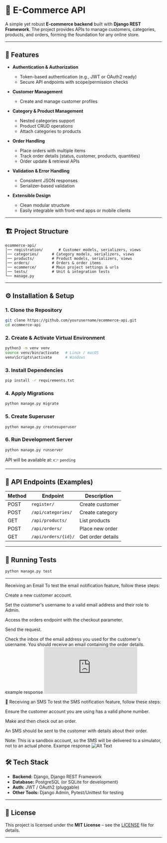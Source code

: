 # 🛒 E-Commerce API

A simple yet robust **E-commerce backend** built with **Django REST Framework**.
The project provides APIs to manage customers, categories, products, and orders, forming the foundation for any online store.

---

## 🚀 Features

* **Authentication & Authorization**

  * Token-based authentication (e.g., JWT or OAuth2 ready)
  * Secure API endpoints with scope/permission checks

* **Customer Management**

  * Create and manage customer profiles

* **Category & Product Management**

  * Nested categories support
  * Product CRUD operations
  * Attach categories to products

* **Order Handling**

  * Place orders with multiple items
  * Track order details (status, customer, products, quantities)
  * Order update & retrieval APIs

* **Validation & Error Handling**

  * Consistent JSON responses
  * Serializer-based validation

* **Extensible Design**

  * Clean modular structure
  * Easily integrable with front-end apps or mobile clients

---

## 🏗️ Project Structure

```
ecommerce-api/
│── registration/       # Customer models, serializers, views
│── categories/      # Category models, serializers, views
│── products/        # Product models, serializers, views
│── orders/          # Orders & order items
│── ecommerce/       # Main project settings & urls
│── tests/           # Unit & integration tests
└── manage.py
```

---

## ⚙️ Installation & Setup

### 1. Clone the Repository

```bash
git clone https://github.com/yourusername/ecommerce-api.git
cd ecommerce-api
```

### 2. Create & Activate Virtual Environment

```bash
python3 -m venv venv
source venv/bin/activate   # Linux / macOS
venv\Scripts\activate      # Windows
```

### 3. Install Dependencies

```bash
pip install -r requirements.txt
```

### 4. Apply Migrations

```bash
python manage.py migrate
```

### 5. Create Superuser

```bash
python manage.py createsuperuser
```

### 6. Run Development Server

```bash
python manage.py runserver
```

API will be available at:
👉 `pending`

---

## 📡 API Endpoints (Examples)

| Method | Endpoint               | Description       |
| ------ | ---------------------- | ----------------- |
| POST   | `register/`      | Create customer   |
| POST   | `/api/categories/`     | Create category   |
| GET    | `/api/products/`       | List products     |
| POST   | `/api/orders/`         | Place new order   |
| GET    | `/api/orders/{id}/`    | Get order details |

---

## 🧪 Running Tests

```bash
python manage.py test
```

---


Receiving an Email
To test the email notification feature, follow these steps:

Create a new customer account.

Set the customer's username to a valid email address and their role to Admin.

Access the orders endpoint with the checkout parameter.

Send the request.

Check the inbox of the email address you used for the customer's username. You should receive an email containing the order details.
  example response
    ![Alt Text](https://res.cloudinary.com/dbmgkmhtf/raw/upload/v1755593952/New_Order_from_test_gmail.com_mj0gpe.eml)

📱 Receiving an SMS
To test the SMS notification feature, follow these steps:

Ensure the customer account you are using has a valid phone number.

Make and then check out an order.

An SMS should be sent to the customer with details about their order.

Note: This is a sandbox account, so the SMS will be delivered to a simulator, not to an actual phone.
   Exampe response  ![Alt Text](https://res.cloudinary.com/dbmgkmhtf/image/upload/v1755600168/sms_ehxr00.png)




## 🛠️ Tech Stack

* **Backend:** Django, Django REST Framework
* **Database:** PostgreSQL (or SQLite for development)
* **Auth:** JWT / OAuth2 (pluggable)
* **Other Tools:** Django Admin, Pytest/Unittest for testing

---



## 📜 License

This project is licensed under the **MIT License** – see the [LICENSE](LICENSE) file for details.

---

